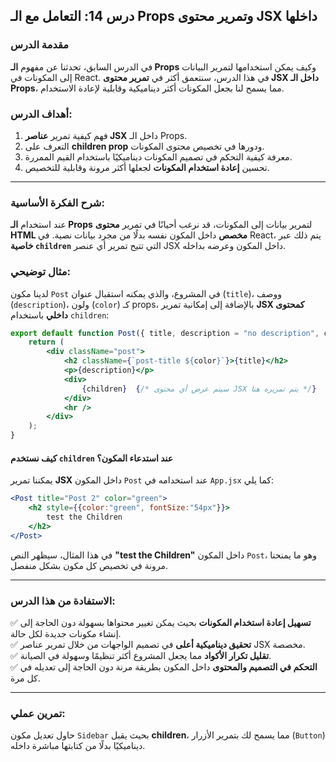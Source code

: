 ## **درس 14: التعامل مع الـ Props وتمرير محتوى JSX داخلها**

### **مقدمة الدرس**  
في الدرس السابق، تحدثنا عن مفهوم **الـ Props** وكيف يمكن استخدامها لتمرير البيانات إلى المكونات في React. في هذا الدرس، سنتعمق أكثر في **تمرير محتوى JSX داخل الـ Props**، مما يسمح لنا بجعل المكونات أكثر ديناميكية وقابلية لإعادة الاستخدام.

### **أهداف الدرس:**  
1. فهم كيفية تمرير **عناصر JSX** داخل الـ Props.  
2. التعرف على **children prop** ودورها في تخصيص محتوى المكونات.  
3. معرفة كيفية التحكم في تصميم المكونات ديناميكيًا باستخدام القيم الممررة.  
4. تحسين **إعادة استخدام المكونات** لجعلها أكثر مرونة وقابلية للتخصيص.

---

### **شرح الفكرة الأساسية:**  
عند استخدام **الـ Props** لتمرير بيانات إلى المكونات، قد نرغب أحيانًا في تمرير **محتوى HTML مخصص** داخل المكون نفسه بدلًا من مجرد بيانات نصية. في React، يتم ذلك عبر **خاصية `children`** التي تتيح تمرير أي عنصر JSX داخل المكون وعرضه بداخله.

### **مثال توضيحي:**  
لدينا مكون `Post` في المشروع، والذي يمكنه استقبال عنوان (`title`)، ووصف (`description`)، ولون (`color`) كـ props، بالإضافة إلى إمكانية تمرير **JSX كمحتوى داخلي** باستخدام `children`:

```jsx
export default function Post({ title, description = "no description", color, children }) {
    return (
        <div className="post">
            <h2 className={`post-title ${color}`}>{title}</h2>
            <p>{description}</p>
            <div>
                {children}  {/* سيتم عرض أي محتوى JSX يتم تمريره هنا */}
            </div>
            <hr />
        </div>
    );
}
```

#### **كيف نستخدم `children` عند استدعاء المكون؟**  
يمكننا تمرير **JSX** داخل المكون `Post` عند استخدامه في `App.jsx` كما يلي:

```jsx
<Post title="Post 2" color="green">
    <h2 style={{color:"green", fontSize:"54px"}}>
        test the Children
    </h2>
</Post>
```

في هذا المثال، سيظهر النص **"test the Children"** داخل المكون `Post`، وهو ما يمنحنا مرونة في تخصيص كل مكون بشكل منفصل.

---

### **الاستفادة من هذا الدرس:**  
✅ **تسهيل إعادة استخدام المكونات** بحيث يمكن تغيير محتواها بسهولة دون الحاجة إلى إنشاء مكونات جديدة لكل حالة.  
✅ **تحقيق ديناميكية أعلى** في تصميم الواجهات من خلال تمرير عناصر JSX مخصصة.  
✅ **تقليل تكرار الأكواد** مما يجعل المشروع أكثر تنظيمًا وسهولة في الصيانة.  
✅ **التحكم في التصميم والمحتوى** داخل المكون بطريقة مرنة دون الحاجة إلى تعديله في كل مرة.

---

### **تمرين عملي:**  
حاول تعديل مكون `Sidebar` بحيث يقبل **children**، مما يسمح لك بتمرير الأزرار (`Button`) ديناميكيًا بدلًا من كتابتها مباشرة داخله.
